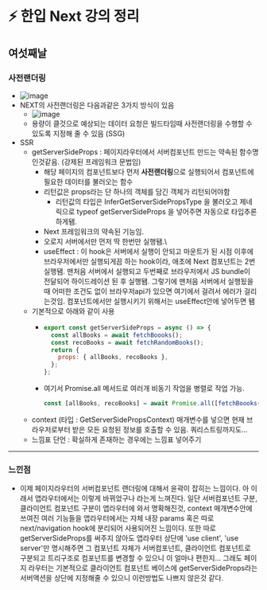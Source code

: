 # ⚡️ 한입 Next 강의 정리

## 여섯째날

### 사전랜더링
- ![image](https://github.com/user-attachments/assets/133638a6-ad23-4b65-bbdd-6422bc5b18c9)
- NEXT의 사전랜더링은 다음과같은 3가지 방식이 있음
  - ![image](https://github.com/user-attachments/assets/5a48a3aa-2b2c-4272-bf27-8effa137064e)
  - 용량이 클것으로 예상되는 데이터 요청은 빌드타임때 사전랜더링을 수행할 수 있도록 지정해 줄 수 있음 (SSG)
- SSR
  - getServerSideProps : 페이지라우터에서 서버컴포넌트 만드는 약속된 함수명인것같음. (강제된 프레임워크 문법임)
    - 해당 페이지의 컴포넌트보다 먼저 **사전랜더링**으로 실행되어서 컴포넌트에 필요한 데이터를 불러오는 함수
    - 리턴값은 props라는 단 하나의 객체를 담긴 객체가 리턴되어야함
      - 리턴값의 타입은 InferGetServerSidePropsType 을 불러오고 제네릭으로 typeof getServerSideProps 을 넣어주면 자동으로 타입추론 하게됌.
    - Next 프레임워크의 약속된 기능임.
    - 오로지 서버에서만 먼저 딱 한번만 실행됌.\
    - useEffect : 이 hook은 서버에서 실행이 안되고 마운트가 된 시점 이후에 브라우저에서만 실행되게끔 하는 hook이라, 애초에 Next 컴포넌트는 2번 실행됌. 맨처음 서버에서 실행되고 두번째로 브라우저에서 JS bundle이 전달되어 하이드레이션 된 후 실행됌. 그렇기에 맨처음 서버에서 실행됬을때 어떠한 조건도 없이 브라우저api가 있으면 여기에서 걸려서 에러가 걸리는것임. 컴포넌트에서만 실행시키기 위해서는 useEffect안에 넣어두면 됌
  - 기본적으로 아래와 같이 사용
    - ```javascript
      export const getServerSideProps = async () => {
        const allBooks = await fetchBoooks();
        const recoBooks = await fetchRandomBooks();
        return {
          props: { allBooks, recoBooks },
        };
      };
    - 여기서 Promise.all 메서드로 여러개 비동기 작업을 병렬로 작업 가능.
      ```javascript
      const [allBooks, recoBooks] = await Promise.all([fetchBoooks(), fetchRandomBooks()]);
  - context (타입 : GetServerSidePropsContext) 매개변수를 넣으면 현재 브라우저로부터 받은 모든 요청된 정보를 호출할 수 있음. 쿼리스트링까지도...
  - 느낌표 단언 : 확실하게 존재하는 경우에는 느낌표 넣어주기

---
### 느낀점
- 이제 페이지라우터의 서버컴포넌트 랜더링에 대해서 윤곽이 잡히는 느낌이다. 아 이래서 앱라우터에서는 이렇게 바뀌었구나 라는게 느껴진다. 일단 서버컴포넌트 구분, 클라이언트 컴포넌트 구분이 앱라우터에 와서 명확해진것, context 매개변수안에 쓰여진 여러 기능들을 앱라우터에서는 자체 내장 params 혹은 따로 next/navigation hook에 분리되어 사용되어진 느낌이다. 또한 따로 getServerSideProps를 써주지 않아도 앱라우터 상단에 'use client', 'use server'만 명시해주면 그 컴포넌트 자체가 서버컴포넌트, 클라이언트 컴포넌트로 구분되고 트리구조로 컴포넌트를 변경할 수 있으니 이 얼마나 편한지... 그래도 페이지 라우터는 기본적으로 클라이언트 컴포넌트 베이스에 getServerSideProps라는 서버액션을 상단에 지정해줄 수 있으니 이런방법도 나쁘지 않은것 같다.
